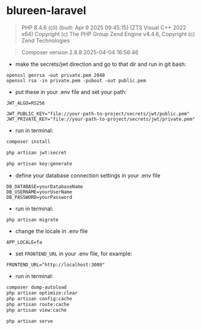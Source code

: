 # blureen-laravel

> PHP 8.4.6 (cli) (built: Apr 9 2025 09:45:15) (ZTS Visual C++ 2022 x64)
> Copyright (c) The PHP Group
> Zend Engine v4.4.6, Copyright (c) Zend Technologies

> Composer version 2.8.8 2025-04-04 16:56:46

-   make the secrets/jwt direction and go to that dir and run in git bash:

```
openssl genrsa -out private.pem 2048
openssl rsa -in private.pem -pubout -out public.pem
```

-   put these in your .env file and set your path:

```dotenv
JWT_ALGO=RS256

JWT_PUBLIC_KEY="file://your-path-to-project/secrets/jwt/public.pem"
JWT_PRIVATE_KEY="file://your-path-to-project/secrets/jwt/private.pem"
```

-   run in terminal:

```bash
composer install
```

```bash
php artisan jwt:secret
```

```bash
php artisan key:generate
```

-   define your database connection settings in your .env file

```dotenv
DB_DATABASE=yourDatabaseName
DB_USERNAME=yourUserName
DB_PASSWORD=yourPassword
```

-   run in terminal:

```bash
php artisan migrate
```

-   change the locale in .env file

```dotenv
APP_LOCALE=fa
```

-   set `FRONTEND_URL` in your .env file, for example:

```dotenv
FRONTEND_URL="http://localhost:3000"
```

-   run in terminal:

```bash
composer dump-autoload
php artisan optimize:clear
php artisan config:cache
php artisan route:cache
php artisan view:cache
```

```bash
php artisan serve
```
